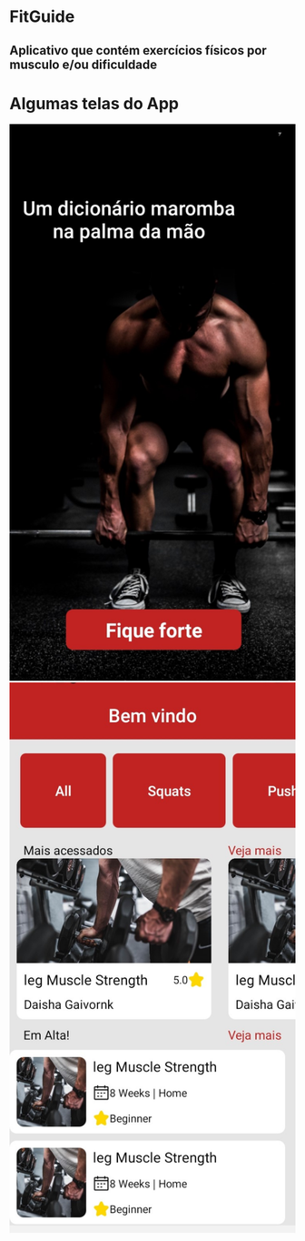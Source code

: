 # FitGuide
## Aplicativo que contém exercícios físicos por musculo e/ou dificuldade

# Algumas telas do App
![Tela 1](assets/Tela1.jpg)
![Tela 2](assets/Tela2.jpg)
